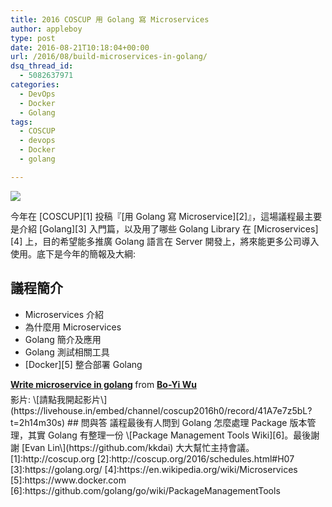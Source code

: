 ```yaml
---
title: 2016 COSCUP 用 Golang 寫 Microservices
author: appleboy
type: post
date: 2016-08-21T10:18:04+00:00
url: /2016/08/build-microservices-in-golang/
dsq_thread_id:
  - 5082637971
categories:
  - DevOps
  - Docker
  - Golang
tags:
  - COSCUP
  - devops
  - Docker
  - golang

---
```

[![][1]][1]

今年在 \[COSCUP\]\[1\] 投稿『\[用 Golang 寫 Microservice\]\[2\]』，這場議程最主要是介紹 \[Golang\]\[3\] 入門篇，以及用了哪些 Golang Library 在 \[Microservices\]\[4\] 上，目的希望能多推廣 Golang 語言在 Server 開發上，將來能更多公司導入使用。底下是今年的簡報及大綱:

<!--more-->

## 議程簡介

  * Microservices 介紹
  * 為什麼用 Microservices
  * Golang 簡介及應用
  * Golang 測試相關工具
  * \[Docker\]\[5\] 整合部署 Golang

<div style="margin-bottom:5px">
  <strong> <a href="//www.slideshare.net/appleboy/write-microservice-in-golang" title="Write microservice in golang" target="_blank">Write microservice in golang</a> </strong> from <strong><a target="_blank" href="//www.slideshare.net/appleboy">Bo-Yi Wu</a></strong>
</div> 影片: \[請點我開起影片\](https://livehouse.in/embed/channel/coscup2016h0/record/41A7e7z5bL?t=2h14m30s) ## 問與答 議程最後有人問到 Golang 怎麼處理 Package 版本管理，其實 Golang 有整理一份 \[Package Management Tools Wiki][6]。最後謝謝 [Evan Lin\](https://github.com/kkdai) 大大幫忙主持會議。 [1]:http://coscup.org [2]:http://coscup.org/2016/schedules.html#H07 [3]:https://golang.org/ [4]:https://en.wikipedia.org/wiki/Microservices [5]:https://www.docker.com [6]:https://github.com/golang/go/wiki/PackageManagementTools

 [1]: https://lh3.googleusercontent.com/jsocHCR9A9yEfDVUTrU0m42_aHhTEVDGW5p5PsQSx7GSlkt3gLjohfXH3S7P7p982332ruU_e-EtW0LwmiuZjvN65VIcyME-zE35C6EM0IV1nqY6KoNw3dwW2djjid3F-T5YgnJothA=w1920-h1080